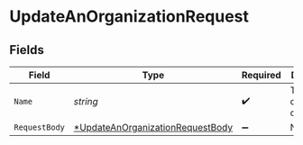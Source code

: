 # UpdateAnOrganizationRequest


## Fields

| Field                                                                                          | Type                                                                                           | Required                                                                                       | Description                                                                                    |
| ---------------------------------------------------------------------------------------------- | ---------------------------------------------------------------------------------------------- | ---------------------------------------------------------------------------------------------- | ---------------------------------------------------------------------------------------------- |
| `Name`                                                                                         | *string*                                                                                       | :heavy_check_mark:                                                                             | The name of the organization                                                                   |
| `RequestBody`                                                                                  | [*UpdateAnOrganizationRequestBody](../../models/operations/updateanorganizationrequestbody.md) | :heavy_minus_sign:                                                                             | N/A                                                                                            |